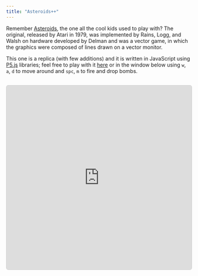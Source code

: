 ```yaml
---
title: "Asteroids++"
---
```





Remember [Asteroids](https://en.wikipedia.org/wiki/Asteroids_%28video_game%29), the one all the cool kids used to play with? The original, released by Atari in 1979, was implemented by Rains, Logg, and Walsh on hardware developed by Delman and was a vector game, in which the graphics were composed of lines drawn on a vector monitor.

This one is a replica (with few additions) and it is written in JavaScript using [P5.js](https://p5js.org/) libraries; feel free to play with it [here](https://matteogiorgi.github.io/asteroids_plus_plus/src) or in the window below using `w`, `a`, `d` to move around and `spc`, `m` to fire and drop bombs.

<p align="center" style="margin-top:30px">
  <embed style="border:1px solid #CCCCCC; border-radius:5px" src="https://matteogiorgi.github.io/asteroids_plus_plus/src" width="100%" height="500px"></embed>
</p>
